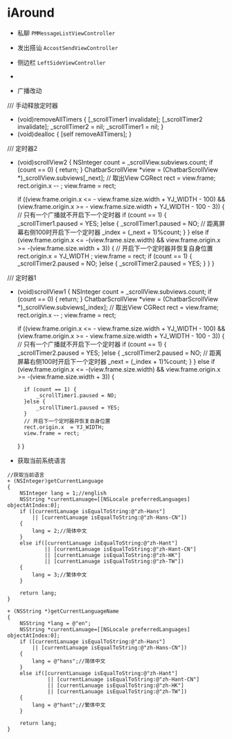 # iAround

- 私聊 `PMMessageListViewController`
- 发出搭讪 `AccostSendViewController`
- 侧边栏 `LeftSideViewController`
-





- 广播改动

/// 手动释放定时器
- (void)removeAllTimers
{
    [_scrollTimer1 invalidate];
    [_scrollTimer2 invalidate];
    _scrollTimer2 = nil;
    _scrollTimer1 = nil;
}
- (void)dealloc
{
    [self removeAllTimers];
}


/// 定时器2
- (void)scrollView2
{
    NSInteger count = _scrollView.subviews.count;
    if (count == 0) {
        return;
    }
    ChatbarScrollView *view = (ChatbarScrollView *)_scrollView.subviews[_next]; // 取出View
    CGRect rect = view.frame;
    rect.origin.x -- ;
    view.frame = rect;
    
    if ((view.frame.origin.x <= - view.frame.size.width + YJ_WIDTH - 100) && (view.frame.origin.x >= - view.frame.size.width + YJ_WIDTH - 100 - 3)) {
        // 只有一个广播就不开启下一个定时器
        if (count == 1) {
            _scrollTimer1.paused = YES;
        }else {
            _scrollTimer1.paused = NO;
            // 距离屏幕右侧100时开启下一个定时器
            _index = (_next + 1)%count;
        }
    }
    else if (view.frame.origin.x <= -(view.frame.size.width) && view.frame.origin.x >= -(view.frame.size.width + 3)) {
       // 开启下一个定时器并恢复自身位置
        rect.origin.x  = YJ_WIDTH ;
        view.frame = rect;
        if (count == 1) {
            _scrollTimer2.paused = NO;
        }else {
            _scrollTimer2.paused = YES;
        }
    }
}

/// 定时器1
- (void)scrollView1
{
    NSInteger count = _scrollView.subviews.count;
    if (count == 0) {
        return;
    }
    ChatbarScrollView *view = (ChatbarScrollView *)_scrollView.subviews[_index]; // 取出View
    CGRect rect = view.frame;
    rect.origin.x -- ;
    view.frame = rect;
    
    if ((view.frame.origin.x <= - view.frame.size.width + YJ_WIDTH - 100) && (view.frame.origin.x >= - view.frame.size.width + YJ_WIDTH - 100 - 3)) {
        // 只有一个广播就不开启下一个定时器
        if (count == 1) {
              _scrollTimer2.paused = YES;
        }else {
            _scrollTimer2.paused = NO;
            // 距离屏幕右侧100时开启下一个定时器
            _next = (_index + 1)%count;
        }
    }
    else if (view.frame.origin.x <= -(view.frame.size.width) && view.frame.origin.x >= -(view.frame.size.width + 3)) {
        
        if (count == 1) {
            _scrollTimer1.paused = NO;
        }else {
            _scrollTimer1.paused = YES;
        }
        // 开启下一个定时器并恢复自身位置
        rect.origin.x  = YJ_WIDTH;
        view.frame = rect;

    }
}

- 获取当前系统语言

```objc
//获取当前语言
+ (NSInteger)getCurrentLanguage
{
	NSInteger lang = 1;//english
	NSString *currentLanuage=[[NSLocale preferredLanguages] objectAtIndex:0];
	if ([currentLanuage isEqualToString:@"zh-Hans"]
        || [currentLanuage isEqualToString:@"zh-Hans-CN"])
    {
		lang = 2;//简体中文
	}
    else if([currentLanuage isEqualToString:@"zh-Hant"]
            || [currentLanuage isEqualToString:@"zh-Hant-CN"]
            || [currentLanuage isEqualToString:@"zh-HK"]
            || [currentLanuage isEqualToString:@"zh-TW"])
    {
		lang = 3;//繁体中文
	}
    
	return lang;
}

+ (NSString *)getCurrentLanguageName
{
	NSString *lang = @"en";
	NSString *currentLanuage=[[NSLocale preferredLanguages] objectAtIndex:0];
	if ([currentLanuage isEqualToString:@"zh-Hans"]
        || [currentLanuage isEqualToString:@"zh-Hans-CN"])
    {
		lang = @"hans";//简体中文
	}
    else if([currentLanuage isEqualToString:@"zh-Hant"]
             || [currentLanuage isEqualToString:@"zh-Hant-CN"]
             || [currentLanuage isEqualToString:@"zh-HK"]
             || [currentLanuage isEqualToString:@"zh-TW"])
    {
		lang = @"hant";//繁体中文
	}

	return lang;
}

```

